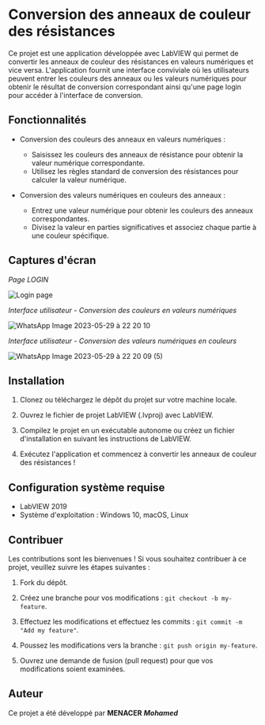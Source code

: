 # Conversion des anneaux de couleur des résistances

Ce projet est une application développée avec LabVIEW qui permet de convertir les anneaux de couleur des résistances en valeurs numériques et vice versa. L'application fournit une interface conviviale où les utilisateurs peuvent entrer les couleurs des anneaux ou les valeurs numériques pour obtenir le résultat de conversion correspondant ainsi qu'une page login pour accéder à l'interface de conversion.

## Fonctionnalités

- Conversion des couleurs des anneaux en valeurs numériques :
  - Saisissez les couleurs des anneaux de résistance pour obtenir la valeur numérique correspondante.
  - Utilisez les règles standard de conversion des résistances pour calculer la valeur numérique.

- Conversion des valeurs numériques en couleurs des anneaux :
  - Entrez une valeur numérique pour obtenir les couleurs des anneaux correspondantes.
  - Divisez la valeur en parties significatives et associez chaque partie à une couleur spécifique.

## Captures d'écran
*Page LOGIN*

![Login page](https://github.com/momenacer/MENACER_Mohamed/assets/127967325/41519fef-1ab3-45e3-b06b-4c2cfd21eb94)

*Interface utilisateur - Conversion des couleurs en valeurs numériques*  

![WhatsApp Image 2023-05-29 à 22 20 10](https://github.com/momenacer/MENACER_Mohamed/assets/127967325/edcb3a1d-756f-431c-956b-4c2de4a75872)


*Interface utilisateur - Conversion des valeurs numériques en couleurs*  

![WhatsApp Image 2023-05-29 à 22 20 09 (5)](https://github.com/momenacer/MENACER_Mohamed/assets/127967325/2e7b366f-da9d-4bd1-80b1-efaab3b8c6cb)

## Installation

1. Clonez ou téléchargez le dépôt du projet sur votre machine locale.

2. Ouvrez le fichier de projet LabVIEW (.lvproj) avec LabVIEW.

3. Compilez le projet en un exécutable autonome ou créez un fichier d'installation en suivant les instructions de LabVIEW.

4. Exécutez l'application et commencez à convertir les anneaux de couleur des résistances !

## Configuration système requise

- LabVIEW 2019
- Système d'exploitation : Windows 10, macOS, Linux

## Contribuer

Les contributions sont les bienvenues ! Si vous souhaitez contribuer à ce projet, veuillez suivre les étapes suivantes :

1. Fork du dépôt.  

2. Créez une branche pour vos modifications : `git checkout -b my-feature`.

3. Effectuez les modifications et effectuez les commits : `git commit -m "Add my feature"`.

4. Poussez les modifications vers la branche : `git push origin my-feature`.

5. Ouvrez une demande de fusion (pull request) pour que vos modifications soient examinées.

## Auteur

Ce projet a été développé par **MENACER** ***Mohamed***


